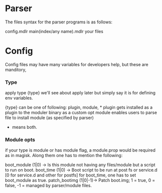 # Parser
The files syntax for the parser programs is as follows:

config.mdlr
main(index/any name).mdlr
your files

# Config

Config files may have many variables for developers help, but these are manditory,

### Type
apply type {type}
we'll see about apply later but simply say it is for defining env variables.

{type} can be one of following: plugin, module, *
plugin gets installed as a plugin to the moduler binary as a custom opt
module enables users to parse file to install module (as specified by parser)
* means both.

### Module opts
if your type is module or has module flag, a module.prop would be required as in magisk.
Along them one has to mention the following:

boot_module (1|0) -> Is this module not having any files/module but a script to run on boot.
boot_time (1|0) -> Boot script to be run at post fs or service.d [0 for service.d and other for postfs]
for boot_time, one has to set boot_module as true.
patch_bootimg (1|0|-1)-> Patch boot.img; 1 = true, 0 = false, -1 = managed by parser/module files.
